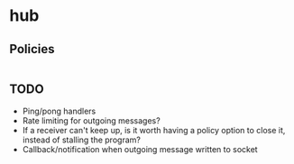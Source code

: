 # hub

## Policies

```go

```

## TODO

  - Ping/pong handlers
  - Rate limiting for outgoing messages?
  - If a receiver can't keep up, is it worth having a policy option to close it, instead of stalling the program?
  - Callback/notification when outgoing message written to socket
